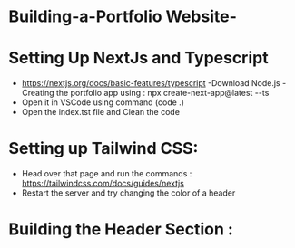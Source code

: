 # Building-a-Portfolio Website-

# Setting Up NextJs and Typescript
 - https://nextjs.org/docs/basic-features/typescript
 -Download Node.js 
 -Creating the portfolio app using : npx create-next-app@latest --ts
 - Open it in VSCode using command (code .)
 - Open the index.tst file and Clean the code 
# Setting up Tailwind CSS:
- Head over that page and run the commands : https://tailwindcss.com/docs/guides/nextjs
- Restart the server and try changing the color of a header 
# Building the Header Section :





